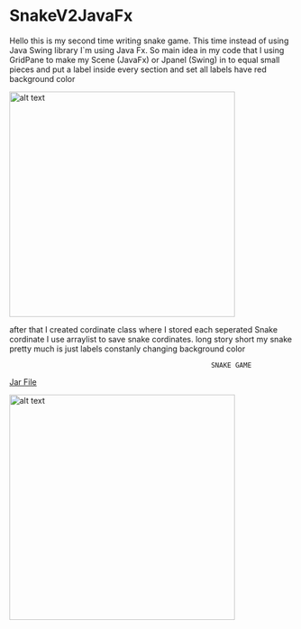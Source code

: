 # SnakeV2JavaFx

Hello this is my second time writing snake game. This time instead of using Java Swing library I`m using Java Fx. So main idea in my code that I using GridPane to make my Scene (JavaFx) or Jpanel (Swing) in to equal small pieces and put a label inside every section and set all labels have red background color

<img src="https://i.imgur.com/cfhj6Q9.png" alt="alt text" width="400" height="400">


after that I created cordinate class where I stored each seperated Snake cordinate I use arraylist to save snake cordinates.    long story short my snake pretty much is just labels constanly changing background color



                                                      SNAKE GAME 

[Jar File]()

<img src="https://media.giphy.com/media/RLQdEfWvXEabmoaKkx/giphy.gif" alt="alt text" width="400" height="400">

